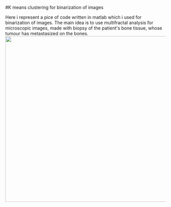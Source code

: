 #K means clustering for binarization of images

<div>
Here i represent a pice of code written in matlab which i used for binarization of images. The main idea is to use multifractal analysis for microscopic images, made with biopsy of the patient's bone tissue, whose tumour has metastasized on the bones.
</div>
<img src = "https://www.dropbox.com/home/Project%20IS?preview=binarized+images.png" width="520px" align ="center">
